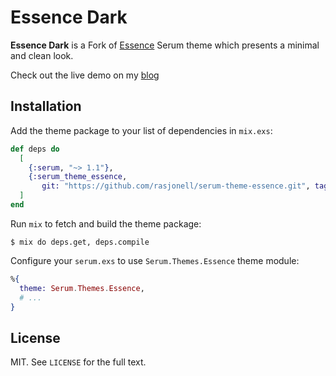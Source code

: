 # Essence Dark

**Essence Dark** is a Fork of [Essence](https://github.com/Dalgona/serum-theme-essence) Serum theme which presents a minimal and clean look.

Check out the live demo on my [blog](https://rasjonell.tech/)

## Installation

Add the theme package to your list of dependencies in `mix.exs`:

```elixir
def deps do
  [
    {:serum, "~> 1.1"},
    {:serum_theme_essence,
       git: "https://github.com/rasjonell/serum-theme-essence.git", tag: "1.0.2"}
  ]
end
```

Run `mix` to fetch and build the theme package:

```shell
$ mix do deps.get, deps.compile
```

Configure your `serum.exs` to use `Serum.Themes.Essence` theme module:

```elixir
%{
  theme: Serum.Themes.Essence,
  # ...
}
```

## License

MIT. See `LICENSE` for the full text.
